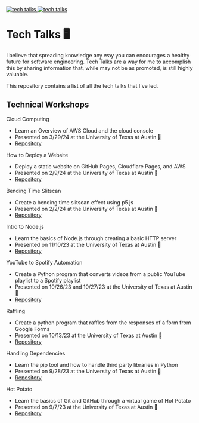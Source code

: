 <a href="https://github.com/cloudydaiyz" target="_blank">
<img src="https://img.shields.io/badge/-back_to_profile-black?style=for-the-badge" alt="tech talks" />
</a>
<a href="./README.md" target="_blank">
<img src="https://img.shields.io/badge/-back_to_readme-black?style=for-the-badge" alt="tech talks" />
</a>

# Tech Talks 🖥

I believe that spreading knowledge any way you can encourages a healthy future for software engineering. Tech Talks are a way for me to accomplish this by sharing information that, while may not be as promoted, is still highly valuable.

This repository contains a list of all the tech talks that I've led.

<!-- For sponsored workshops, use: ![Sponsored](https://img.shields.io/badge/-Sponsored-green?style=plastic) -->

## Technical Workshops

Cloud Computing

-   Learn an Overview of AWS Cloud and the cloud console
-   Presented on 3/29/24 at the University of Texas at Austin 🏫
-   [Repository](https://docs.google.com/presentation/d/1o8gQKZn-853C677YaowEK5QgQ3LM176nI0cHB8qGkZI/edit?usp=sharing)

How to Deploy a Website

-   Deploy a static website on GitHub Pages, Cloudflare Pages, and AWS
-   Presented on 2/9/24 at the University of Texas at Austin 🏫
-   [Repository](https://github.com/UT-ABCS/deployment-ws)

Bending Time Slitscan

-   Create a bending time slitscan effect using p5.js
-   Presented on 2/2/24 at the University of Texas at Austin 🏫
-   [Repository](https://github.com/UT-ABCS/bending-time-slitscan-ws)

Intro to Node.js

-   Learn the basics of Node.js through creating a basic HTTP server
-   Presented on 11/10/23 at the University of Texas at Austin 🏫
-   [Repository](https://github.com/UT-ABCS/intro-to-node-ws)

YouTube to Spotify Automation

-   Create a Python program that converts videos from a public YouTube playlist to a Spotify playlist
-   Presented on 10/26/23 and 10/27/23 at the University of Texas at Austin 🏫
-   [Repository](https://github.com/UT-ABCS/youtube-to-spotify-py)

Raffling

-   Create a python program that raffles from the responses of a form from Google Forms
-   Presented on 10/13/23 at the University of Texas at Austin 🏫
-   [Repository](https://github.com/UT-ABCS/raffle-ws)

Handling Dependencies

-   Learn the pip tool and how to handle third party libraries in Python
-   Presented on 9/28/23 at the University of Texas at Austin 🏫
-   [Repository](https://github.com/UT-ABCS/raffle-ws)

Hot Potato

-   Learn the basics of Git and GitHub through a virtual game of Hot Potato
-   Presented on 9/7/23 at the University of Texas at Austin 🏫
-   [Repository](https://github.com/UT-ABCS/raffle-ws)
